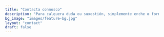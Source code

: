 ```yaml
---
title: "Contacta connosco"
description: "Para calquera duda ou suxestión, simplemente enche o formulario de debaixo"
bg_image: "images/feature-bg.jpg"
layout: "contact"
draft: false
---
```

